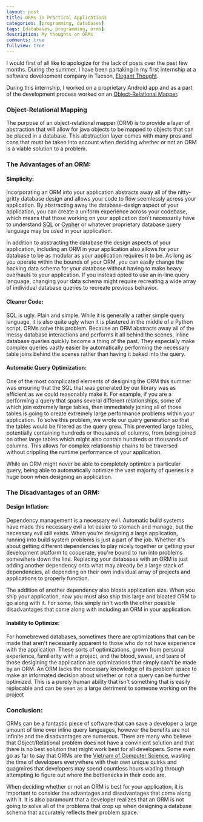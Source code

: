 ```yaml
---
layout: post
title: ORMs in Practical Applications
categories: [programming, databases]
tags: [databases, programming, orms]
description: My thoughts on ORMs
comments: true
fullview: true
---
```


I would first of all like to apologize for the lack of posts over the past few months. During the summer, I have been partaking in my first internship at a software development company in Tucson, [Elegant Thought](http://elegantthought.com/).

During this internship, I worked on a proprietary Android app and as a part of the development process worked on an [Object-Relational Mapper](http://en.wikipedia.org/wiki/Object-relational_mapping).

### Object-Relational Mapping

The purpose of an object-relational mapper (ORM) is to provide a layer of abstraction that will allow for java objects to be mapped to objects that can be placed in a database. This abstraction layer comes with many pros and cons that must be taken into account when deciding whether or not an ORM is a viable solution to a problem.

### The Advantages of an ORM:

#### Simplicity:
Incorporating an ORM into your application abstracts away all of the nitty-gritty database design and allows your code to flow seemlessly across your application. By abstracting away the database-design aspect of your application, you can create a uniform experience across your codebase, which means that those working on your application don't necessarily have to understand [SQL](http://en.wikipedia.org/wiki/SQL) or [Cypher](http://en.wikipedia.org/wiki/Cypher_Query_Language) or whatever proprietary database query language may be used in your application.

In addition to abstracting the database the design aspects of your application, including an ORM in your application also allows for your database to be as modular as your application requires it to be. As long as you operate within the bounds of your ORM, you can easily change the backing data schema for your database without having to make heavy overhauls to your application. If you instead opted to use an in-line query language, changing your data schema might require recreating a wide array of individual database queries to recreate previous behavior.

#### Cleaner Code:
SQL is ugly. Plain and simple. While it is generally a rather simple query language, it is also quite ugly when it is plastered in the middle of a Python script. ORMs solve this problem. Because an ORM abstracts away all of the messy database interactions and performs it all behind the scenes, inline database queries quickly become a thing of the past. They especially make complex queries vastly easier by automatically performing the necessary table joins behind the scenes rather than having it baked into the query.

#### Automatic Query Optimization:
One of the most complicated elements of designing the ORM this summer was ensuring that the SQL that was generated by our library was as efficient as we could reasonably make it. For example, if you are a performing a query that spans several different relationships, some of which join extremely large tables, then immediately joining all of those tables is going to create extremely large performance problems within your application. To solve this problem, we wrote our query generation so that the tables would be filtered as the query grew. This prevented large tables, potentially containing hundreds or thousands of columns, from being joined on other large tables which might also contain hundreds or thousands of columns. This allows for complex relationship chains to be traversed without crippling the runtime performance of your application.

While an ORM might never be able to completely optimize a particular query, being able to automatically optimize the vast majority of queries is a huge boon when designing an application.

### The Disadvantages of an ORM:

#### Design Inflation:
Dependency management is a necessary evil. Automatic build systems have made this necessary evil a lot easier to stomach and manage, but the necessary evil still exists. When you're designing a large application, running into build system problems is just a part of the job. Whether it's about getting different dependencies to play nicely together or getting your development platform to cooperate, you're bound to run into problems somewhere down the line. Replacing your databases with an ORM is just adding another dependency onto what may already be a large stack of dependencies, all depending on their own individual array of projects and applications to properly function.

The addition of another dependency also bloats application size. When you ship your application, now you must also ship this large and bloated ORM to go along with it. For some, this simply isn't worth the other possible disadvantages that come along with including an ORM in your application.

#### Inability to Optimize:
For homebrewed databases, sometimes there are optimizations that can be made that aren't necessarily apparent to those who do not have experience with the application. These sorts of optimizations, grown from personal experience, familiarity with a project, and the blood, sweat, and tears of those desigining the application are optimizations that simply can't be made by an ORM. An ORM lacks the necessary knowledge of its problem space to make an informated decision about whether or not a query can be further optimized. This is a purely human ability that isn't something that is easily replacable and can be seen as a large detriment to someone working on the project

### Conclusion:
ORMs can be a fantastic piece of software that can save a developer a large amount of time over inline query languages, however the benefits are not infinite and the disadvantages are numerous. There are many who believe that Object/Relational problem does not have a convinient solution and that there is no best solution that might work best for all developers. Some even go as far to say that ORMs are the [Vietnam of Computer Science](http://blogs.tedneward.com/2006/06/26/The+Vietnam+Of+Computer+Science.aspx), wasting the time of developers everywhere with their own unique quirks and quagmires that developers may spend countless hours wading through attempting to figure out where the bottlenecks in their code are.

When deciding whether or not an ORM is best for your application, it is important to consider the advantages and disadvantages that come along with it. It is also paramount that a developer realizes that an ORM is not going to solve all of the problems that crop up when designing a database schema that accurately reflects their problem space.
